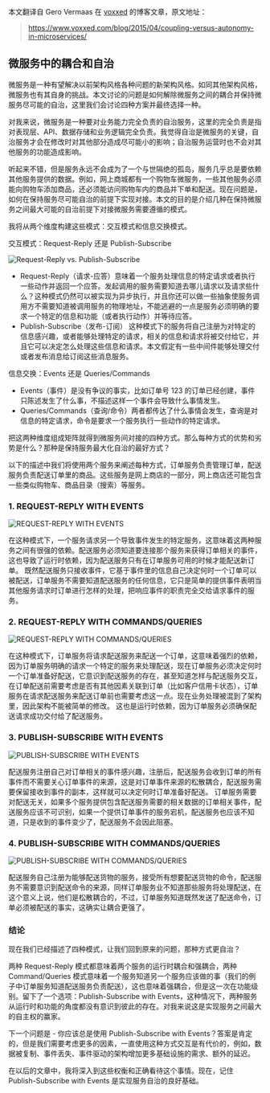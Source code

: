 本文翻译自 Gero Vermaas 在 [voxxed](www.voxxed.com) 的博客文章，原文地址：
> https://www.voxxed.com/blog/2015/04/coupling-versus-autonomy-in-microservices/

## 微服务中的耦合和自治

微服务是一种有望解决以前架构风格各种问题的新架构风格。如同其他架构风格，微服务也有其自身的挑战。本文讨论的问题是如何解除微服务之间的耦合并保持微服务尽可能的自治，这里我们会讨论四种方案并最终选择一种。

对我来说，微服务是一种要对业务能力完全负责的自治服务，这里的完全负责是指对表现层、API、数据存储和业务逻辑完全负责。我觉得自治是微服务的关键，自治服务才会在修改时对其他部分造成尽可能小的影响；自治服务运营时也不会对其他服务的功能造成影响。

听起来不错，但是服务永远不会成为了一个与世隔绝的孤岛，服务几乎总是要依赖其他服务提供的数据。例如，网上商城都有一个购物车微服务，一些其他服务必须能向购物车添加商品，还必须能访问购物车内的商品并下单和配送。现在问题是，如何在保持服务尽可能自治的前提下实现对接。本文的目的是介绍几种在保持微服务之间最大可能的自治前提下对接微服务需要遵循的模式。

我将从两个维度构建这些模式：交互模式和信息交换模式。

交互模式：Request-Reply 还是 Publish-Subscribe

![Request-Reply vs. Publish-Subscribe](http://blog.xebia.com/wp-content/uploads/2015/03/rr-ps-e1426428195917.png)

- Request-Reply（请求-应答）意味着一个服务处理信息的特定请求或者执行一些动作并返回一个应答。发起调用的服务需要知道去哪儿请求以及请求些什么？这种模式仍然可以被实现为异步执行，并且你还可以做一些抽象使服务调用方不需要知道被调用服务的物理地址，不能逃避的一点是服务必须明确的要求一个特定的信息和功能（或者执行动作）并等待应答。
- Publish-Subscribe（发布-订阅） 这种模式下的服务将自己注册为对特定的信息感兴趣，或者能够处理特定的请求，相关的信息和请求将被交付给它，并且它可以决定怎么处理这些信息和请求。本文假定有一些中间件能够处理交付或者发布消息给订阅这些消息服务。

信息交换：Events 还是 Queries/Commands

- Events（事件）是没有争议的事实，比如订单号 123 的订单已经创建，事件只陈述发生了什么事，不描述这样一个事件会导致什么事情发生。
- Queries/Commands（查询/命令）两者都传达了什么事情会发生，查询是对信息的特定请求，命令是要求一个服务执行一些动作的特定请求。

把这两种维度组成矩阵就得到微服务间对接的四种方式。那么每种方式的优势和劣势是什么？那种是保持服务最大化自治的最好方式？

以下的描述中我们将使用两个服务来阐述每种方式，订单服务负责管理订单，配送服务负责配送订单里的商品。这些服务是网上商店的一部分，网上商店还可能包含一些类似购物车、商品目录（搜索）等服务。

### 1. REQUEST-REPLY WITH EVENTS
![REQUEST-REPLY WITH EVENTS](http://blog.xebia.com/wp-content/uploads/2015/03/rre1.png)

在这种模式下，一个服务请求另一个导致事件发生的特定服务，这意味着这两种服务之间有很强的依赖。配送服务必须知道要连接那个服务来获得订单相关的事件，这也导致了运行时依赖，因为配送服务只有在订单服务可用的时候才能配送新订单。
既然配送服务只接收事件，它基于事件里的信息自己决定何时一个订单可以被配送，订单服务不需要知道配送服务的任何信息，它只是简单的提供事件表明当其他服务请求时订单进行怎样的处理，把响应事件的职责完全交给请求事件的服务。

### 2. REQUEST-REPLY WITH COMMANDS/QUERIES
![REQUEST-REPLY WITH COMMANDS/QUERIES](http://blog.xebia.com/wp-content/uploads/2015/03/rrc.png)

在这种模式下，订单服务将请求配送服务来配送一个订单，这意味着强烈的依赖，因为订单服务明确的请求一个特定的服务来处理配送，现在订单服务必须决定何时一个订单准备好配送，它意识到配送服务的存在，甚至知道怎样与配送服务交互，在订单配送前需要考虑是否有其他因素关联到订单（比如客户信用卡状态），订单服务在请求配送服务来配送订单前也需要考虑这一点。现在业务处理被混到了架构里，因此架构不能被简单的修改。
这也是运行时依赖，因为订单服务必须确保配送请求成功交付给了配送服务。

### 3. PUBLISH-SUBSCRIBE WITH EVENTS
![PUBLISH-SUBSCRIBE WITH EVENTS](http://blog.xebia.com/wp-content/uploads/2015/03/pse1.png)

配送服务注册自己对订单相关的事件感兴趣，注册后，配送服务会收到订单的所有事件而不需要关心订单事件的来源，这是对订单事件来源的松散耦合，配送服务需要保留接收到事件的副本，这样就可以决定何时订单准备好配送。
订单服务需要对配送无关，如果多个服务提供包含配送服务需要的相关数据的订单相关事件，配送服务应该不可识别，如果一个提供订单事件的服务宕机，配送服务也应该不知道，只是收到的事件变少了，配送服务不会因此阻塞。


### 4. PUBLISH-SUBSCRIBE WITH COMMANDS/QUERIES

![PUBLISH-SUBSCRIBE WITH COMMANDS/QUERIES](http://blog.xebia.com/wp-content/uploads/2015/03/psc.png)

配送服务自己注册为能够配送货物的服务，接受所有想要配送货物的命令，配送服务不需要意识到配送命令的来源，同样订单服务业不知道那些服务将处理配送，在这个意义上说，他们是松散耦合的，不过，订单服务知道既然发送了配送命令，订单必须被配送的事实，这确实让耦合更强了。

### 结论
现在我们已经描述了四种模式，让我们回到原来的问题，那种方式更自治？

两种 Request-Reply 模式都意味着两个服务的运行时耦合和强耦合，两种 Command/Queries 模式意味着一个服务知道另一个服务应该做的事（我们的例子中订单服务知道配送服务负责配送），这也意味着强耦合，但是这一次在功能级别。留下了一个选项：Publish-Subscribe with Events，这种情况下，两种服务从运行时和功能的角度都没有意识到彼此的存在。对我来说这是实现服务之间最大的自主权的赢家。

下一个问题是 - 你应该总是使用 Publish-Subscribe with Events？答案是肯定的，但是我们需要考虑更多的因素，一直使用这种方式交互是有代价的，例如，数据被复制、事件丢失、事件驱动的架构增加更多基础设施的需求、额外的延迟。

在以后的文章中，我将深入到这些权衡和正确看待这个事情。现在，记住 Publish-Subscribe with Events 是实现服务自治的良好基础。